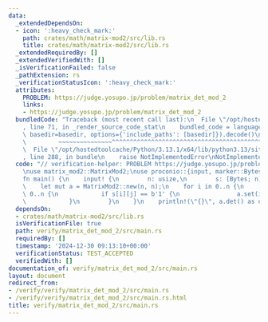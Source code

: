 ```yaml
---
data:
  _extendedDependsOn:
  - icon: ':heavy_check_mark:'
    path: crates/math/matrix-mod2/src/lib.rs
    title: crates/math/matrix-mod2/src/lib.rs
  _extendedRequiredBy: []
  _extendedVerifiedWith: []
  _isVerificationFailed: false
  _pathExtension: rs
  _verificationStatusIcon: ':heavy_check_mark:'
  attributes:
    PROBLEM: https://judge.yosupo.jp/problem/matrix_det_mod_2
    links:
    - https://judge.yosupo.jp/problem/matrix_det_mod_2
  bundledCode: "Traceback (most recent call last):\n  File \"/opt/hostedtoolcache/Python/3.13.1/x64/lib/python3.13/site-packages/onlinejudge_verify/documentation/build.py\"\
    , line 71, in _render_source_code_stat\n    bundled_code = language.bundle(stat.path,\
    \ basedir=basedir, options={'include_paths': [basedir]}).decode()\n          \
    \         ~~~~~~~~~~~~~~~^^^^^^^^^^^^^^^^^^^^^^^^^^^^^^^^^^^^^^^^^^^^^^^^^^^^^^^^^^^^^^^^^^\n\
    \  File \"/opt/hostedtoolcache/Python/3.13.1/x64/lib/python3.13/site-packages/onlinejudge_verify/languages/rust.py\"\
    , line 288, in bundle\n    raise NotImplementedError\nNotImplementedError\n"
  code: "// verification-helper: PROBLEM https://judge.yosupo.jp/problem/matrix_det_mod_2\n\
    \nuse matrix_mod2::MatrixMod2;\nuse proconio::{input, marker::Bytes};\n\n#[proconio::fastout]\n\
    fn main() {\n    input! {\n        n: usize,\n        s: [Bytes; n],\n    }\n\
    \    let mut a = MatrixMod2::new(n, n);\n    for i in 0..n {\n        for j in\
    \ 0..n {\n            if s[i][j] == b'1' {\n                a.set(i, j, true);\n\
    \            }\n        }\n    }\n    println!(\"{}\", a.det() as u8);\n}\n"
  dependsOn:
  - crates/math/matrix-mod2/src/lib.rs
  isVerificationFile: true
  path: verify/matrix_det_mod_2/src/main.rs
  requiredBy: []
  timestamp: '2024-12-30 09:13:10+00:00'
  verificationStatus: TEST_ACCEPTED
  verifiedWith: []
documentation_of: verify/matrix_det_mod_2/src/main.rs
layout: document
redirect_from:
- /verify/verify/matrix_det_mod_2/src/main.rs
- /verify/verify/matrix_det_mod_2/src/main.rs.html
title: verify/matrix_det_mod_2/src/main.rs
---
```

